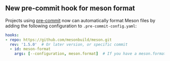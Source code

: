 ## New pre-commit hook for meson format

Projects using [pre-commit] now can automatically format Meson files by adding
the following configuration to `.pre-commit-config.yaml`:

```yaml
hooks:
- repo: https://github.com/mesonbuild/meson.git
  rev: '1.5.0'  # Or later version, or specific commit
  - id: meson-format
    args: [--configuration, meson.format]  # If you have a meson.format at the repository root
```

[pre-commit]: https://pre-commit.com/
